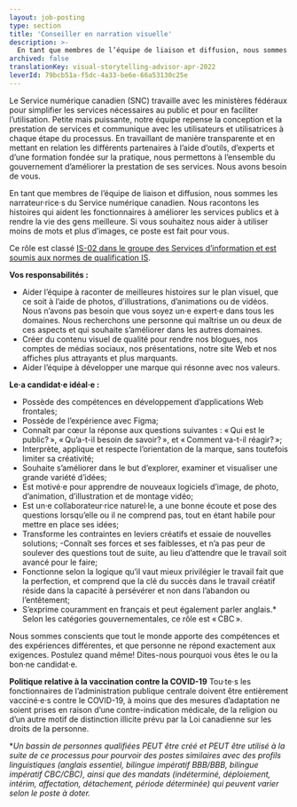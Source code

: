```yaml
---
layout: job-posting
type: section
title: 'Conseiller en narration visuelle'
description: >-
  En tant que membres de l’équipe de liaison et diffusion, nous sommes les narrateur·rice·s du Service numérique canadien. Nous racontons les histoires qui aident les fonctionnaires à améliorer les services publics et à rendre la vie des gens meilleure. Si vous souhaitez nous aider à utiliser moins de mots et plus d’images, ce poste est fait pour vous. Ce rôle est classé IS-02 dans le groupe des Services d’information et est soumis aux normes de qualification IS.
archived: false
translationKey: visual-storytelling-advisor-apr-2022
leverId: 79bcb51a-f5dc-4a33-be6e-66a53130c25e
---
```


Le Service numérique canadien (SNC) travaille avec les ministères fédéraux pour simplifier les services nécessaires au public et pour en faciliter l’utilisation. Petite mais puissante, notre équipe repense la conception et la prestation de services et communique avec les utilisateurs et utilisatrices à chaque étape du processus. En travaillant de manière transparente et en mettant en relation les différents partenaires à l’aide d’outils, d’experts et d’une formation fondée sur la pratique, nous permettons à l’ensemble du gouvernement d’améliorer la prestation de ses services. Nous avons besoin de vous.

En tant que membres de l’équipe de liaison et diffusion, nous sommes les narrateur·rice·s du Service numérique canadien. Nous racontons les histoires qui aident les fonctionnaires à améliorer les services publics et à rendre la vie des gens meilleure. Si vous souhaitez nous aider à utiliser moins de mots et plus d’images, ce poste est fait pour vous.

Ce rôle est classé [IS-02 dans le groupe des Services d’information et est soumis aux normes de qualification IS](https://www.tbs-sct.canada.ca/agreements-conventions/view-visualiser-eng.aspx?id=15#toc993929944).

**Vos responsabilités :**
- Aider l’équipe à raconter de meilleures histoires sur le plan visuel, que ce soit à l’aide de photos, d’illustrations, d’animations ou de vidéos. Nous n’avons pas besoin que vous soyez un·e expert·e dans tous les domaines. Nous recherchons une personne qui maîtrise un ou deux de ces aspects et qui souhaite s’améliorer dans les autres domaines.
- Créer du contenu visuel de qualité pour rendre nos blogues, nos comptes de médias sociaux, nos présentations, notre site Web et nos affiches plus attrayants et plus marquants.
- Aider l’équipe à développer une marque qui résonne avec nos valeurs.

**Le·a candidat·e idéal·e :**

- Possède des compétences en développement d’applications Web frontales;
- Possède de l’expérience avec Figma;
- Connaît par cœur la réponse aux questions suivantes : « Qui est le public? », « Qu’a-t-il besoin de savoir? », et « Comment va-t-il réagir? »; 
- Interprète, applique et respecte l’orientation de la marque, sans toutefois limiter sa créativité;
- Souhaite s’améliorer dans le but d’explorer, examiner et visualiser une grande variété d’idées;
- Est motivé·e pour apprendre de nouveaux logiciels d’image, de photo, d’animation, d’illustration et de montage vidéo;
- Est un·e collaborateur·rice naturel·le, a une bonne écoute et pose des questions lorsqu’elle ou il ne comprend pas, tout en étant habile pour mettre en place ses idées;
- Transforme les contraintes en leviers créatifs et essaie de nouvelles solutions;
-Connaît ses forces et ses faiblesses, et n’a pas peur de soulever des questions tout de suite, au lieu d’attendre que le travail soit avancé pour le faire;
- Fonctionne selon la logique qu’il vaut mieux privilégier le travail fait que la perfection, et comprend que la clé du succès dans le travail créatif réside dans la capacité à persévérer et non dans l’abandon ou l’entêtement;
- S’exprime couramment en français et peut également parler anglais.* Selon les catégories gouvernementales, ce rôle est « CBC ».

Nous sommes conscients que tout le monde apporte des compétences et des expériences différentes, et que personne ne répond exactement aux exigences. Postulez quand même! Dites-nous pourquoi vous êtes le ou la bon·ne candidat·e. 

**Politique relative à la vaccination contre la COVID-19**
Tou·te·s les fonctionnaires de l’administration publique centrale doivent être entièrement vacciné·e·s contre le COVID-19, à moins que des mesures d’adaptation ne soient prises en raison d’une contre-indication médicale, de la religion ou d’un autre motif de distinction illicite prévu par la Loi canadienne sur les droits de la personne.

**Un bassin de personnes qualifiées PEUT être créé et PEUT être utilisé à la suite de ce processus pour pourvoir des postes similaires avec des profils linguistiques (anglais essentiel, bilingue impératif BBB/BBB, bilingue impératif CBC/CBC), ainsi que des mandats (indéterminé, déploiement, intérim, affectation, détachement, période déterminée) qui peuvent varier selon le poste à doter.*


